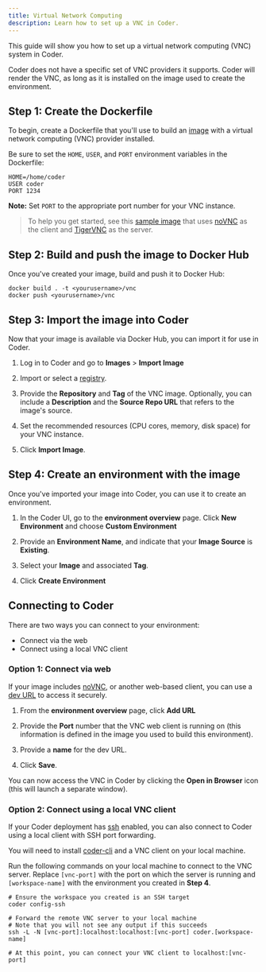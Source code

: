 ```yaml
---
title: Virtual Network Computing
description: Learn how to set up a VNC in Coder.
---
```


This guide will show you how to set up a virtual network computing (VNC) system
in Coder.

Coder does not have a specific set of VNC providers it supports. Coder will
render the VNC, as long as it is installed on the image used to create the
environment.

## Step 1: Create the Dockerfile

To begin, create a Dockerfile that you'll use to build an
[image](../../images/index.md) with a virtual network computing (VNC) provider
installed.

Be sure to set the `HOME`, `USER`, and `PORT` environment variables in the
Dockerfile:

```text
HOME=/home/coder
USER coder
PORT 1234
```

**Note:** Set `PORT` to the appropriate port number for your VNC instance.

> To help you get started, see this [sample
> image](https://github.com/cdr/enterprise-images/tree/main/images/vnc) that
> uses [noVNC](https://github.com/novnc/noVNC) as the client and
> [TigerVNC](https://tigervnc.org) as the server.

## Step 2: Build and push the image to Docker Hub

Once you've created your image, build and push it to Docker Hub:

```console
docker build . -t <yourusername>/vnc
docker push <yourusername>/vnc
```

## Step 3: Import the image into Coder

Now that your image is available via Docker Hub, you can import it for use in
Coder.

1. Log in to Coder and go to **Images** > **Import Image**

1. Import or select a [registry](../../admin/registries/index.md).

1. Provide the **Repository** and **Tag** of the VNC image. Optionally, you can
   include a **Description** and the **Source Repo URL** that refers to the
   image's source.

1. Set the recommended resources (CPU cores, memory, disk space) for your VNC
   instance.

1. Click **Import Image**.

## Step 4: Create an environment with the image

Once you've imported your image into Coder, you can use it to create an
environment.

1. In the Coder UI, go to the **environment overview** page. Click **New
   Environment** and choose **Custom Environment**

1. Provide an **Environment Name**, and indicate that your **Image Source** is
   **Existing**.

1. Select your **Image** and associated **Tag**.

1. Click **Create Environment**

## Connecting to Coder

There are two ways you can connect to your environment:

- Connect via the web
- Connect using a local VNC client

### Option 1: Connect via web

If your image includes [noVNC](https://github.com/novnc/noVNC), or another
web-based client, you can use a [dev URL](../../environments/devurls.md) to
access it securely.

1. From the **environment overview** page, click **Add URL**

1. Provide the **Port** number that the VNC web client is running on (this
   information is defined in the image you used to build this environment).

1. Provide a **name** for the dev URL.

1. Click **Save**.

You can now access the VNC in Coder by clicking the **Open in Browser** icon
(this will launch a separate window).

### Option 2: Connect using a local VNC client

If your Coder deployment has
[ssh](https://coder.com/docs/admin/environment-management/ssh-access) enabled,
you can also connect to Coder using a local client with SSH port forwarding.

You will need to install [coder-cli](https://github.com/cdr/coder-cli) and a VNC
client on your local machine.

Run the following commands on your local machine to connect to the VNC server.
Replace `[vnc-port]` with the port on which the server is running and
`[workspace-name]` with the environment you created in **Step 4**.

```console
# Ensure the workspace you created is an SSH target
coder config-ssh

# Forward the remote VNC server to your local machine
# Note that you will not see any output if this succeeds
ssh -L -N [vnc-port]:localhost:localhost:[vnc-port] coder.[workspace-name]

# At this point, you can connect your VNC client to localhost:[vnc-port]
```
